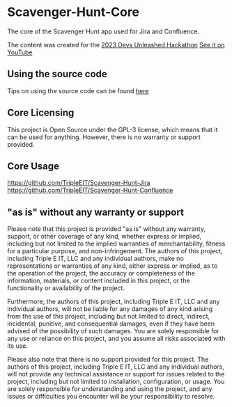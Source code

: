 # Scavenger-Hunt-Core
 The core of the Scavenger Hunt app used for Jira and Confluence. 

 The content was created for the [2023 Devs Unleashed Hackathon](https://devpost.com/software/atlassian-scavenger-hunt)
[See it on YouTube](https://youtu.be/GaE_KIgOSKU)

## Using the source code
Tips on using the source code can be found [here](https://tripleeit.com/scavenger-hunt-source-code/)


## Core Licensing
This project is Open Source under the GPL-3 license, which means that it can be used for anything. However, there is no warranty or support provided.

## Core Usage
https://github.com/TripleEIT/Scavenger-Hunt-Jira
https://github.com/TripleEIT/Scavenger-Hunt-Confluence

## "as is" without any warranty or support
Please note that this project is provided "as is" without any warranty, support, or other coverage of any kind, whether express or implied, including but not limited to the implied warranties of merchantability, fitness for a particular purpose, and non-infringement. The authors of this project, including Triple E IT, LLC and any individual authors, make no representations or warranties of any kind, either express or implied, as to the operation of the project, the accuracy or completeness of the information, materials, or content included in this project, or the functionality or availability of the project.

Furthermore, the authors of this project, including Triple E IT, LLC and any individual authors, will not be liable for any damages of any kind arising from the use of this project, including but not limited to direct, indirect, incidental, punitive, and consequential damages, even if they have been advised of the possibility of such damages. You are solely responsible for any use or reliance on this project, and you assume all risks associated with its use.

Please also note that there is no support provided for this project. The authors of this project, including Triple E IT, LLC and any individual authors, will not provide any technical assistance or support for issues related to the project, including but not limited to installation, configuration, or usage. You are solely responsible for understanding and using the project, and any issues or difficulties you encounter will be your responsibility to resolve.
